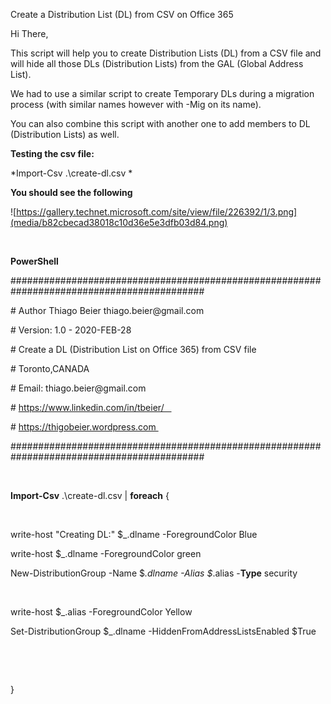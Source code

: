 Create a Distribution List (DL) from CSV on Office 365

Hi There,

This script will help you to create Distribution Lists (DL) from a CSV file and
will hide all those DLs (Distribution Lists) from the GAL (Global Address List).

We had to use a similar script to create Temporary DLs during a migration
process (with similar names however with -Mig on its name).

You can also combine this script with another one to add members to DL
(Distribution Lists) as well.

**Testing the csv file:**

*Import-Csv .\\create-dl.csv *

**You should see the following**

![https://gallery.technet.microsoft.com/site/view/file/226392/1/3.png](media/b82cbecad38018c10d36e5e3dfb03d84.png)

 

**PowerShell**

\#\#\#\#\#\#\#\#\#\#\#\#\#\#\#\#\#\#\#\#\#\#\#\#\#\#\#\#\#\#\#\#\#\#\#\#\#\#\#\#\#\#\#\#\#\#\#\#\#\#\#\#\#\#\#\#\#\#\#\#\#\#\#\#\#\#\#\#\#\#\#\#\#\#\#\#\#\#\#\#\#\#\#\#\#\#\#\#\#\#\#     

\# Author Thiago Beier thiago.beier\@gmail.com     

\# Version: 1.0 - 2020-FEB-28    

\# Create a DL (Distribution List on Office 365) from CSV file 

\# Toronto,CANADA     

\# Email: thiago.beier\@gmail.com   

\# https://www.linkedin.com/in/tbeier/   

\# https://thigobeier.wordpress.com 

\#\#\#\#\#\#\#\#\#\#\#\#\#\#\#\#\#\#\#\#\#\#\#\#\#\#\#\#\#\#\#\#\#\#\#\#\#\#\#\#\#\#\#\#\#\#\#\#\#\#\#\#\#\#\#\#\#\#\#\#\#\#\#\#\#\#\#\#\#\#\#\#\#\#\#\#\#\#\#\#\#\#\#\#\#\#\#\#\#\#\#  

 

**Import-Csv** .\\create-dl.csv \| **foreach** { 

 

write-host "Creating DL:" \$_.dlname -ForegroundColor Blue 

write-host \$_.dlname -ForegroundColor green 

New-DistributionGroup -Name \$_.dlname -Alias \$_.alias -**Type** security 

 

write-host \$_.alias -ForegroundColor Yellow 

Set-DistributionGroup \$_.dlname -HiddenFromAddressListsEnabled \$True 

 

 

}

 
